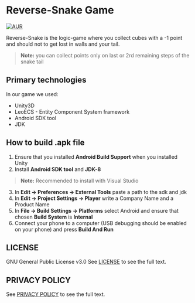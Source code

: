# Reverse-Snake Game
[![AUR](https://img.shields.io/aur/license/yaourt.svg)](https://github.com/ezhivitsa/Reverse-Snake/blob/master/LICENSE)

Reverse-Snake is the logic-game where you collect cubes with a -1 point and should not to get lost in walls and your tail.
>**Note:**  you can collect points only on last or 2rd remaining steps of the snake tail

## Primary technologies
In our game we used:
 - Unity3D
 - LeoECS - Entity Component System framework
 - Android SDK tool
 - JDK

## How to build .apk file
1. Ensure that you installed **Android Build Support** when you installed Unity
2. Install **Android SDK tool** and **JDK-8** 
>**Note:** Recommended to install with Visual Studio 
3. In **Edit -> Preferences -> External Tools** paste a path to the sdk and jdk
4. In **Edit -> Project Settings -> Player** write a Company Name and a Product Name
5. In **File -> Build Settings -> Platforms** select Android and ensure that chosen **Build System** is **Internal**
6.  Connect your phone to a computer (USB debugging should be enabled on your phone) and press **Build And Run** 

## LICENSE
GNU General Public License v3.0
See [LICENSE](https://github.com/ezhivitsa/Reverse-Snake/blob/master/LICENSE) to see the full text.

## PRIVACY POLICY
See [PRIVACY POLICY](https://github.com/ezhivitsa/Reverse-Snake/blob/master/PRIVACY_POLICY.md) to see the full text.
